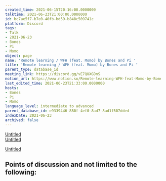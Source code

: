 ```yaml
---
created_time: 2021-06-15T20:16:00.0000000
talktime: 2021-06-23T21:00:00.0000000
id: bc7ae5f7-b7e0-40fb-bd59-b848c509741c
platform: Discord
tags:
- Talk
- 2021-06-23
- Bones
- Pi
- Momo
object: page
name: 'Remote learning / WFH (feat. Momo) by Bones and Pi '
title: 'Remote learning / WFH (feat. Momo) by Bones and Pi '
parent_type: database_id
meeting_link: https://discord.gg/vE7QUXGDnS
notion_url: https://www.notion.so/Remote-learning-WFH-feat-Momo-by-Bones-and-Pi-bc7ae5f7b7e040fbbd59b848c509741c
last_edited_time: 2021-06-23T21:33:00.0000000
hosts:
- Bones
- Pi
- Momo
language_level: intermediate to advanced
parent_database_id: e9339446-880f-4ef0-8ad7-8ad1f507dded
indexDate: 2021-06-23
archived: false
---
```


[Untitled](https://www.notion.so/23f0f26c7f1547c0b08477c0c6f1f461)   
[Untitled](https://www.notion.so/482e61b02b9c4456b2b4fe86bb7544c6)   

[Untitled](https://www.notion.so/60226399bd024bf4bf588586f8013a21)   
## Points of discussion and not limited to the following:

   
   
   
   

   


